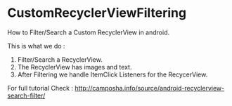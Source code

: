 # CustomRecyclerViewFiltering
How to Filter/Search a Custom RecyclerView in android.

This is what we do :
1. Filter/Search a RecyclerView.
2. The RecyclerView has images and text.
3. After Filtering we handle ItemClick Listeners for the RecycerView.

For full tutorial Check : http://camposha.info/source/android-recyclerview-search-filter/
